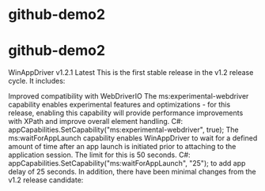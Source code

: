 # github-demo2
# github-demo2


WinAppDriver v1.2.1 Latest
This is the first stable release in the v1.2 release cycle. It includes:

Improved compatibility with WebDriverIO
The ms:experimental-webdriver capability enables experimental features and optimizations - for this release, enabling this capability will provide performance improvements with XPath and improve overall element handling.
C#: appCapabilities.SetCapability("ms:experimental-webdriver", true);
The ms:waitForAppLaunch capability enables WinAppDriver to wait for a defined amount of time after an app launch is initiated prior to attaching to the application session. The limit for this is 50 seconds.
C#: appCapabilities.SetCapability("ms:waitForAppLaunch", "25"); to add app delay of 25 seconds.
In addition, there have been minimal changes from the v1.2 release candidate:


